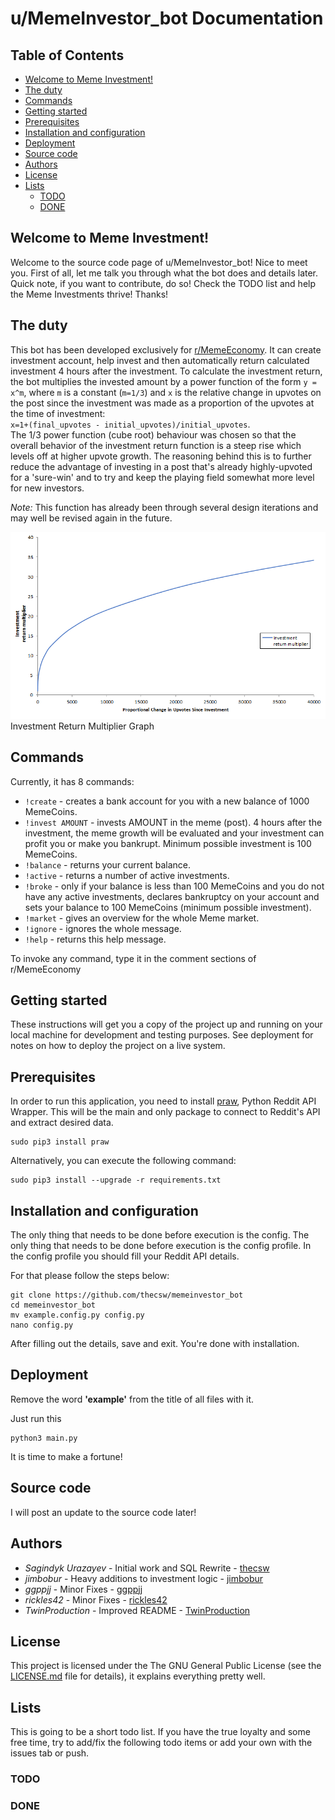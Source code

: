 # u/MemeInvestor_bot Documentation

## Table of Contents

- [Welcome to Meme Investment!](#welcome-to-meme-investment)
- [The duty](#the-duty)
- [Commands](#commands)
- [Getting started](#getting-started)
- [Prerequisites](#prerequisites)
- [Installation and configuration](#installation-and-configuration)
- [Deployment](#deployment)
- [Source code](#source-code)
- [Authors](#authors)
- [License](#license)
- [Lists](#lists)
    - [TODO](#todo)
    - [DONE](#done)


## Welcome to Meme Investment!

Welcome to the source code page of u/MemeInvestor_bot! Nice to meet you. First
of all, let me talk you through what the bot does and details later. Quick note,
if you want to contribute, do so! Check the TODO list and help the Meme
Investments thrive! Thanks!


## The duty

This bot has been developed exclusively for [r/MemeEconomy](https://reddit.com/r/MemeEconomy/). It can create
investment account, help invest and then automatically return calculated
investment 4 hours after the investment. To calculate the investment return, the
bot multiplies the invested amount by a power function of the form `y = x^m`,
where `m` is a constant (`m=1/3`) and `x` is the relative change in
upvotes on the post since the investment was made as a proportion of the upvotes 
at the time of investment:  
`x=1+(final_upvotes - initial_upvotes)/initial_upvotes`.  
The 1/3 power function (cube root) behaviour was chosen so that the overall behavior
of the investment return function is a steep rise which levels off at higher upvote
growth. The reasoning behind this is to further reduce the advantage of investing in a post
that's already highly-upvoted for a 'sure-win' and to try and keep the playing field somewhat more
level for new investors.  
  
*Note:* This function has already been through several design iterations
and may well be revised again in the future.

![Investment Return Multiplier Graph](./data/investment_return_multiplier.png)
Investment Return Multiplier Graph


## Commands

Currently, it has 8 commands:

- `!create` - creates a bank account for you with a new balance of 1000
  MemeCoins.
- `!invest AMOUNT` - invests AMOUNT in the meme (post). 4 hours after the
  investment, the meme growth will be evaluated and your investment can profit
  you or make you bankrupt. Minimum possible investment is 100 MemeCoins.
- `!balance` - returns your current balance.
- `!active` - returns a number of active investments.
- `!broke` - only if your balance is less than 100 MemeCoins and you do not have
  any active investments, declares bankruptcy on your account and sets your
  balance to 100 MemeCoins (minimum possible investment). 
- `!market` - gives an overview for the whole Meme market.
- `!ignore` - ignores the whole message.
- `!help` - returns this help message.

To invoke any command, type it in the comment sections of r/MemeEconomy


## Getting started 

These instructions will get you a copy of the project up and running on your
local machine for development and testing purposes. See deployment for notes on
how to deploy the project on a live system. 


## Prerequisites

In order to run this application, you need to install [praw](https://github.com/praw-dev/praw), Python Reddit API Wrapper. This will be the main and only package to connect to Reddit's API and extract desired data.

```
sudo pip3 install praw
```

Alternatively, you can execute the following command:

```
sudo pip3 install --upgrade -r requirements.txt
```


## Installation and configuration

The only thing that needs to be done before execution is the config. The only
thing that needs to be done before execution is the config profile. In the
config profile you should fill your Reddit API details.

For that please follow the steps below:

```
git clone https://github.com/thecsw/memeinvestor_bot
cd memeinvestor_bot
mv example.config.py config.py
nano config.py
```

After filling out the details, save and exit. You're done with installation.


## Deployment

Remove the word **'example'** from the title of all files with it.

Just run this

```
python3 main.py
```

It is time to make a fortune!


## Source code

I will post an update to the source code later!


## Authors

 - *Sagindyk Urazayev* - Initial work and SQL Rewrite - [thecsw](https://github.com/thecsw)
 - *jimbobur* - Heavy additions to investment logic - [jimbobur](https://github.com/jimbobur)
 - *ggppjj* - Minor Fixes - [ggppjj](https://github.com/ggppjj)
 - *rickles42* - Minor Fixes - [rickles42](https://github.com/rickles42)
 - *TwinProduction* - Improved README - [TwinProduction](https://github.com/TwinProduction)


## License

This project is licensed under the The GNU General Public License (see the
[LICENSE.md](https://github.com/thecsw/prequelmemes_bot/blob/master/LICENSE) file for details), it explains everything pretty well. 


## Lists

This is going to be a short todo list. If you have the true loyalty and some
free time, try to add/fix the following todo items or add your own with the
issues tab or push.

### TODO

### DONE
